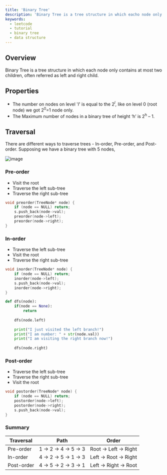```yaml
---
title: 'Binary Tree'
description: 'Binary Tree is a tree structure in which eacho node only contains at most two children'
keywords:
  - leetcode
  - tutorial
  - binary tree
  - data structure
---
```


<TutorialAuthors names="@wingkwong"/>

## Overview

Binary Tree is a tree structure in which each node only contains at most two children, often referred as left and right child.

<!-- TODO: properties -->
## Properties
- The number on nodes on level '_l_' is equal to the 2<sup>_l_</sup>, like on level 0 (root node) we got 2<sup>0</sup>=1 node only.
- The Maximum number of nodes in a binary tree of height ‘h’ is 2<sup>h</sup> – 1. 

## Traversal 

There are different ways to traverse trees - In-order, Pre-order, and Post-order. Supposing we have a binary tree with 5 nodes,

![image](https://user-images.githubusercontent.com/35857179/180000691-7634f6e6-1c2b-4e6e-a52a-83f3218e2d6b.png)

### Pre-order

- Visit the root
- Traverse the left sub-tree
- Traverse the right sub-tree

```cpp
void preorder(TreeNode* node) {
    if (node == NULL) return;
    s.push_back(node->val);
    preorder(node->left);
    preorder(node->right);
}
```

### In-order

- Traverse the left sub-tree
- Visit the root
- Traverse the right sub-tree

<Tabs>

<TabItem value="cpp" label="C++">

```cpp
void inorder(TreeNode* node) {
    if (node == NULL) return;
    inorder(node->left);
    s.push_back(node->val);
    inorder(node->right);
}
```
</TabItem>

<TabItem value="py" label="Python">

```py
def dfs(node):
    if(node == None):
        return
        
    dfs(node.left)
    
    print("I just visited the left branch!")
    print("I am number: " + str(node.val))
    print("I am visiting the right branch now!")
    
    dfs(node.right)
```
</TabItem>
</Tabs>

### Post-order

- Traverse the left sub-tree
- Traverse the right sub-tree
- Visit the root

```cpp
void postorder(TreeNode* node) {
    if (node == NULL) return;
    postorder(node->left);
    postorder(node->right);
    s.push_back(node->val);
}
```

### Summary

| Traversal  | Path               | Order               |
| ---------- | ------------------ | ------------------- |
| Pre-order  | 1 -> 2 -> 4 -> 5 -> 3 | Root -> Left -> Right |
| In-order   | 4 -> 2 -> 5 -> 1 -> 3 | Left -> Root -> Right |
| Post-order | 4 -> 5 -> 2 -> 3 -> 1 | Left -> Right -> Root  |
